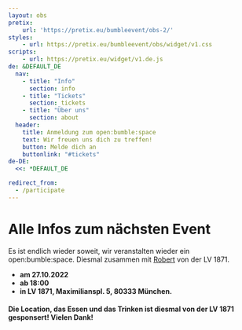 ```yaml
---
layout: obs
pretix:
    url: 'https://pretix.eu/bumbleevent/obs-2/'
styles:
    - url: https://pretix.eu/bumbleevent/obs/widget/v1.css
scripts:
    - url: https://pretix.eu/widget/v1.de.js
de: &DEFAULT_DE
  nav:
    - title: "Info"
      section: info
    - title: "Tickets"
      section: tickets
    - title: "Über uns"
      section: about
  header:
    title: Anmeldung zum open:bumble:space
    text: Wir freuen uns dich zu treffen!
    button: Melde dich an
    buttonlink: "#tickets"
de-DE:
  <<: *DEFAULT_DE

redirect_from:
  - /participate
---
```


# Alle Infos zum nächsten Event

Es ist endlich wieder soweit, wir veranstalten wieder ein open:bumble:space. Diesmal zusammen mit [Robert](https://www.linkedin.com/in/robertkuerzinger/) von der LV 1871.

- **am 27.10.2022**
- **ab 18:00**
- **in LV 1871, Maximilianspl. 5, 80333 München.**

#### Die Location, das Essen und das Trinken ist diesmal von der LV 1871 gesponsert! Vielen Dank!
